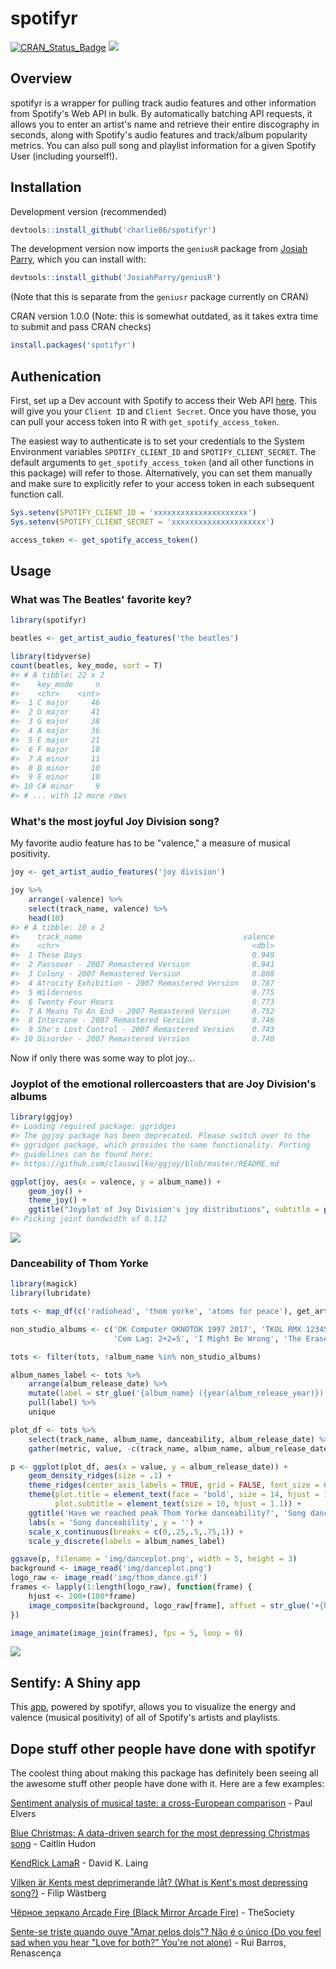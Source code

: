 
<!-- README.md is generated from README.Rmd. Please edit that file -->
spotifyr
========

[![CRAN\_Status\_Badge](http://www.r-pkg.org/badges/version/spotifyr?color=green)](https://cran.r-project.org/package=spotifyr) ![](http://cranlogs.r-pkg.org/badges/grand-total/spotifyr?color=green)

Overview
--------

spotifyr is a wrapper for pulling track audio features and other information from Spotify's Web API in bulk. By automatically batching API requests, it allows you to enter an artist's name and retrieve their entire discography in seconds, along with Spotify's audio features and track/album popularity metrics. You can also pull song and playlist information for a given Spotify User (including yourself!).

Installation
------------

Development version (recommended)

``` r
devtools::install_github('charlie86/spotifyr')
```

The development version now imports the `geniusR` package from [Josiah Parry](https://github.com/JosiahParry/geniusR), which you can install with:

``` r
devtools::install_github('JosiahParry/geniusR')
```

(Note that this is separate from the `geniusr` package currently on CRAN)

CRAN version 1.0.0 (Note: this is somewhat outdated, as it takes extra time to submit and pass CRAN checks)

``` r
install.packages('spotifyr')
```

Authenication
-------------

First, set up a Dev account with Spotify to access their Web API [here](https://developer.spotify.com/my-applications/#!/applications). This will give you your `Client ID` and `Client Secret`. Once you have those, you can pull your access token into R with `get_spotify_access_token`.

The easiest way to authenticate is to set your credentials to the System Environment variables `SPOTIFY_CLIENT_ID` and `SPOTIFY_CLIENT_SECRET`. The default arguments to `get_spotify_access_token` (and all other functions in this package) will refer to those. Alternatively, you can set them manually and make sure to explicitly refer to your access token in each subsequent function call.

``` r
Sys.setenv(SPOTIFY_CLIENT_ID = 'xxxxxxxxxxxxxxxxxxxxx')
Sys.setenv(SPOTIFY_CLIENT_SECRET = 'xxxxxxxxxxxxxxxxxxxxx')

access_token <- get_spotify_access_token()
```

Usage
-----

### What was The Beatles' favorite key?

``` r
library(spotifyr)
```

``` r
beatles <- get_artist_audio_features('the beatles')

library(tidyverse)
count(beatles, key_mode, sort = T)
#> # A tibble: 22 x 2
#>    key_mode     n
#>    <chr>    <int>
#>  1 C major     46
#>  2 D major     41
#>  3 G major     38
#>  4 A major     36
#>  5 E major     21
#>  6 F major     18
#>  7 A minor     11
#>  8 B minor     10
#>  9 E minor     10
#> 10 C# minor     9
#> # ... with 12 more rows
```

### What's the most joyful Joy Division song?

My favorite audio feature has to be "valence," a measure of musical positivity.

``` r
joy <- get_artist_audio_features('joy division')

joy %>% 
    arrange(-valence) %>% 
    select(track_name, valence) %>% 
    head(10)
#> # A tibble: 10 x 2
#>    track_name                                    valence
#>    <chr>                                           <dbl>
#>  1 These Days                                      0.949
#>  2 Passover - 2007 Remastered Version              0.941
#>  3 Colony - 2007 Remastered Version                0.808
#>  4 Atrocity Exhibition - 2007 Remastered Version   0.787
#>  5 Wilderness                                      0.775
#>  6 Twenty Four Hours                               0.773
#>  7 A Means To An End - 2007 Remastered Version     0.752
#>  8 Interzone - 2007 Remastered Version             0.746
#>  9 She's Lost Control - 2007 Remastered Version    0.743
#> 10 Disorder - 2007 Remastered Version              0.740
```

Now if only there was some way to plot joy...

### Joyplot of the emotional rollercoasters that are Joy Division's albums

``` r
library(ggjoy)
#> Loading required package: ggridges
#> The ggjoy package has been deprecated. Please switch over to the
#> ggridges package, which provides the same functionality. Porting
#> guidelines can be found here:
#> https://github.com/clauswilke/ggjoy/blob/master/README.md

ggplot(joy, aes(x = valence, y = album_name)) + 
    geom_joy() + 
    theme_joy() +
    ggtitle("Joyplot of Joy Division's joy distributions", subtitle = paste0("Based on valence pulled from Spotify's Web API with spotifyr"))
#> Picking joint bandwidth of 0.112
```

![](man/figures/README-unnamed-chunk-5-1.png)

### Danceability of Thom Yorke

``` r
library(magick)
library(lubridate)

tots <- map_df(c('radiohead', 'thom yorke', 'atoms for peace'), get_artist_audio_features)

non_studio_albums <- c('OK Computer OKNOTOK 1997 2017', 'TKOL RMX 1234567', 'In Rainbows Disk 2', 
                       'Com Lag: 2+2=5', 'I Might Be Wrong', 'The Eraser Rmxs')

tots <- filter(tots, !album_name %in% non_studio_albums)

album_names_label <- tots %>% 
    arrange(album_release_date) %>% 
    mutate(label = str_glue('{album_name} ({year(album_release_year)})')) %>% 
    pull(label) %>% 
    unique

plot_df <- tots %>% 
    select(track_name, album_name, danceability, album_release_date) %>% 
    gather(metric, value, -c(track_name, album_name, album_release_date))

p <- ggplot(plot_df, aes(x = value, y = album_release_date)) + 
    geom_density_ridges(size = .1) +
    theme_ridges(center_axis_labels = TRUE, grid = FALSE, font_size = 6) +
    theme(plot.title = element_text(face = 'bold', size = 14, hjust = 1.25),
          plot.subtitle = element_text(size = 10, hjust = 1.1)) +
    ggtitle('Have we reached peak Thom Yorke danceability?', 'Song danceability by album - Radiohead, Thom Yorke, and Atoms for Peace') +
    labs(x = 'Song danceability', y = '') +
    scale_x_continuous(breaks = c(0,.25,.5,.75,1)) +
    scale_y_discrete(labels = album_names_label)

ggsave(p, filename = 'img/danceplot.png', width = 5, height = 3)
background <- image_read('img/danceplot.png')
logo_raw <- image_read('img/thom_dance.gif')
frames <- lapply(1:length(logo_raw), function(frame) {
    hjust <- 200+(100*frame)
    image_composite(background, logo_raw[frame], offset = str_glue('+{hjust}+400'))
})

image_animate(image_join(frames), fps = 5, loop = 0)
```

![](man/figures/README-unnamed-chunk-6-1.gif)

Sentify: A Shiny app
--------------------

This [app](http://rcharlie.net/sentify/), powered by spotifyr, allows you to visualize the energy and valence (musical positivity) of all of Spotify's artists and playlists.

Dope stuff other people have done with spotifyr
-----------------------------------------------

The coolest thing about making this package has definitely been seeing all the awesome stuff other people have done with it. Here are a few examples:

[Sentiment analysis of musical taste: a cross-European comparison](http://paulelvers.com/post/emotionsineuropeanmusic/) - Paul Elvers

[Blue Christmas: A data-driven search for the most depressing Christmas song](https://caitlinhudon.com/2017/12/22/blue-christmas/) - Caitlin Hudon

[KendRick LamaR](https://davidklaing.github.io/kendrick-lamar-data-science/) - David K. Laing

[Vilken är Kents mest deprimerande låt? (What is Kent's most depressing song?)](http://dataland.rbind.io/2017/11/07/vilken-%C3%A4r-kents-mest-deprimerande-lat/) - Filip Wästberg

[Чёрное зеркало Arcade Fire (Black Mirror Arcade Fire)](http://thesociety.ru/arcadefire) - TheSociety

[Sente-se triste quando ouve "Amar pelos dois"? Não é o único (Do you feel sad when you hear "Love for both?" You're not alone)](http://rr.sapo.pt/especial/112355/sente-se-triste-quando-ouve-amar-pelos-dois-nao-e-o-unico) - Rui Barros, Renascença
